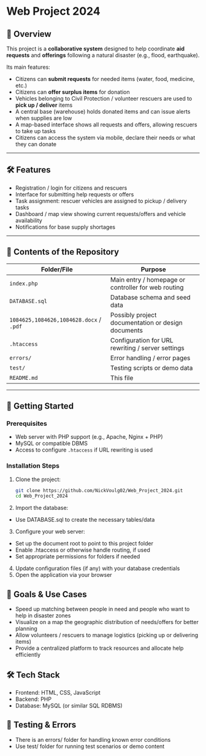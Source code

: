 # Web Project 2024

## 📌 Overview

This project is a **collaborative system** designed to help coordinate **aid requests** and **offerings** following a natural disaster (e.g., flood, earthquake). 

Its main features:
- Citizens can **submit requests** for needed items (water, food, medicine, etc.)  
- Citizens can **offer surplus items** for donation  
- Vehicles belonging to Civil Protection / volunteer rescuers are used to **pick up / deliver** items  
- A central base (warehouse) holds donated items and can issue alerts when supplies are low  
- A map-based interface shows all requests and offers, allowing rescuers to take up tasks  
- Citizens can access the system via mobile, declare their needs or what they can donate

---

## 🛠️ Features

- Registration / login for citizens and rescuers  
- Interface for submitting help requests or offers  
- Task assignment: rescuer vehicles are assigned to pickup / delivery tasks  
- Dashboard / map view showing current requests/offers and vehicle availability  
- Notifications for base supply shortages

---

## 📁 Contents of the Repository

| Folder/File | Purpose |
|-------------|---------|
| `index.php` | Main entry / homepage or controller for web routing |
| `DATABASE.sql` | Database schema and seed data |
| `1084625,1084626,1084628.docx` / `.pdf` | Possibly project documentation or design documents |
| `.htaccess` | Configuration for URL rewriting / server settings |
| `errors/` | Error handling / error pages |
| `test/` | Testing scripts or demo data |
| `README.md` | This file |

---

## 🧭 Getting Started

### Prerequisites

- Web server with PHP support (e.g., Apache, Nginx + PHP)  
- MySQL or compatible DBMS  
- Access to configure `.htaccess` if URL rewriting is used  

### Installation Steps

1. Clone the project:

   ```bash
   git clone https://github.com/NickVoulg02/Web_Project_2024.git
   cd Web_Project_2024

2. Import the database:
- Use DATABASE.sql to create the necessary tables/data

3. Configure your web server:
- Set up the document root to point to this project folder
- Enable .htaccess or otherwise handle routing, if used
- Set appropriate permissions for folders if needed

4. Update configuration files (if any) with your database credentials
5. Open the application via your browser

## 🎯 Goals & Use Cases
- Speed up matching between people in need and people who want to help in disaster zones
- Visualize on a map the geographic distribution of needs/offers for better planning
- Allow volunteers / rescuers to manage logistics (picking up or delivering items)
- Provide a centralized platform to track resources and allocate help efficiently

## 🛠️ Tech Stack
- Frontend: HTML, CSS, JavaScript
- Backend: PHP
- Database: MySQL (or similar SQL RDBMS)

## 🧪 Testing & Errors
- There is an errors/ folder for handling known error conditions
- Use test/ folder for running test scenarios or demo content
